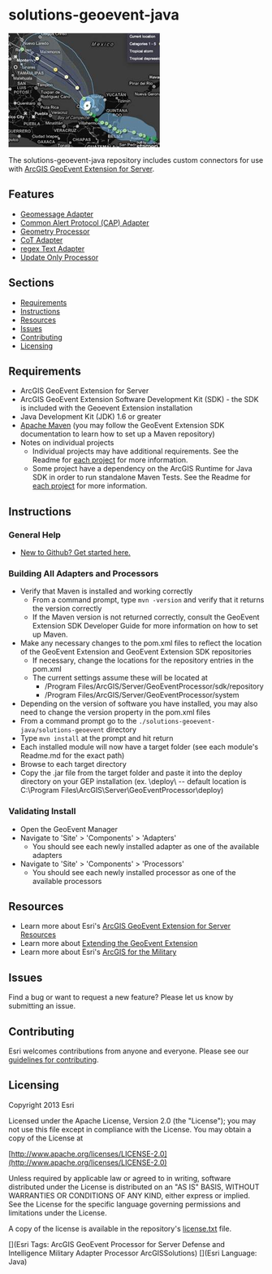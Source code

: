 solutions-geoevent-java 
====================

![Image of geomessage-adapter](ScreenShot.JPG)

The solutions-geoevent-java repository includes custom connectors for use with [ArcGIS GeoEvent Extension for Server](http://www.esri.com/software/arcgis/arcgisserver/extensions/geoevent-extension). 

## Features

* [Geomessage Adapter](solutions-geoevent/adapters/geomessage-adapter/README.md)
* [Common Alert Protocol (CAP) Adapter](solutions-geoevent/adapters/CAP-adapter/README.md)
* [Geometry Processor](solutions-geoevent/processors/geometry-processor/README.md)
* [CoT Adapter](solutions-geoevent/adapters/cot-adapter/README.md)
* [regex Text Adapter](solutions-geoevent/adapters/regexText-adapter/README.md)
* [Update Only Processor](solutions-geoevent/processors/updateOnly-processor/README.md)

## Sections

* [Requirements](#requirements)
* [Instructions](#instructions)
* [Resources](#resources)
* [Issues](#issues)
* [Contributing](#contributing)
* [Licensing](#licensing)

## Requirements

* ArcGIS GeoEvent Extension for Server
* ArcGIS GeoEvent Extension Software Development Kit (SDK) - the SDK is included with the Geoevent Extension installation
* Java Development Kit (JDK) 1.6 or greater
* [Apache Maven](http://maven.apache.org) (you may follow the GeoEvent Extension SDK documentation to learn how to set up a Maven repository)
* Notes on individual projects
    * Individual projects may have additional requirements. See the Readme for [each project](#features) for more information.
    * Some project have a dependency on the ArcGIS Runtime for Java SDK in order to run standalone Maven Tests. See the Readme for [each project](#features) for more information.

## Instructions

### General Help

* [New to Github? Get started here.](http://htmlpreview.github.com/?https://github.com/Esri/esri.github.com/blob/master/help/esri-getting-to-know-github.html)

### Building All Adapters and Processors
 
* Verify that Maven is installed and working correctly
    * From a command prompt, type `mvn -version` and verify that it returns the version correctly
    * If the Maven version is not returned correctly, consult the GeoEvent Extension SDK Developer Guide for more information on how to set up Maven. 
* Make any necessary changes to the pom.xml files to reflect the location of the GeoEvent Extension and GeoEvent Extension SDK repositories
    * If necessary, change the locations for the repository entries in the pom.xml 
    * The current settings assume these will be located at 
        * /Program Files/ArcGIS/Server/GeoEventProcessor/sdk/repository
        * /Program Files/ArcGIS/Server/GeoEventProcessor/system
* Depending on the version of software you have installed, you may also need to change the version property in the pom.xml files
* From a command prompt go to the `./solutions-geoevent-java/solutions-geoevent` directory
* Type `mvn install` at the prompt and hit return
* Each installed module will now have a target folder (see each module's Readme.md for the exact path)
* Browse to each target directory 
* Copy the .jar file from the target folder and paste it into the deploy directory on your GEP installation (ex. <GeoEvent Extension install location>\deploy\ -- default location is C:\Program Files\ArcGIS\Server\GeoEventProcessor\deploy)
 
### Validating Install
 
* Open the GeoEvent Manager 
* Navigate to 'Site' > 'Components' >  'Adapters'
    *  You should see each newly installed adapter as one of the available adapters
* Navigate to 'Site' > 'Components' >  'Processors' 
    * You should see each newly installed processor as one of the available processors

## Resources

* Learn more about Esri's [ArcGIS GeoEvent Extension for Server Resources](http://links.esri.com/geoevent)
* Learn more about [Extending the GeoEvent Extension](http://server.arcgis.com/en/geoevent-extension/latest/administer/extending-the-geoevent-extension.htm)
* Learn more about Esri's [ArcGIS for the Military](http://solutions.arcgis.com/military/)

## Issues

Find a bug or want to request a new feature?  Please let us know by submitting an issue.

## Contributing

Esri welcomes contributions from anyone and everyone. Please see our [guidelines for contributing](https://github.com/esri/contributing).

## Licensing

Copyright 2013 Esri

Licensed under the Apache License, Version 2.0 (the "License");
you may not use this file except in compliance with the License.
You may obtain a copy of the License at

   [http://www.apache.org/licenses/LICENSE-2.0](http://www.apache.org/licenses/LICENSE-2.0)

Unless required by applicable law or agreed to in writing, software
distributed under the License is distributed on an "AS IS" BASIS,
WITHOUT WARRANTIES OR CONDITIONS OF ANY KIND, either express or implied.
See the License for the specific language governing permissions and
limitations under the License.

A copy of the license is available in the repository's
[license.txt](license.txt) file.

[](Esri Tags: ArcGIS GeoEvent Processor for Server Defense and Intelligence Military Adapter Processor ArcGISSolutions)
[](Esri Language: Java)
